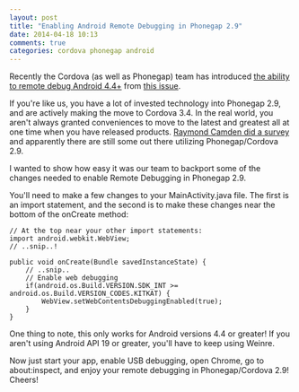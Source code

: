 ```yaml
---
layout: post
title: "Enabling Android Remote Debugging in Phonegap 2.9"
date: 2014-04-18 10:13
comments: true
categories: cordova phonegap android
---
```


Recently the Cordova (as well as Phonegap) team has introduced [the ability to remote debug Android 4.4+](http://www.raymondcamden.com/index.cfm/2014/1/2/Apache-Cordova-33-and-Remote-Debugging-for-Android) from [this issue](https://issues.apache.org/jira/browse/CB-5487).

If you're like us, you have a lot of invested technology into Phonegap 2.9, and are actively making the move to Cordova 3.4. In the real world, you aren't always granted conveniences to move to the latest and greatest all at one time when you have released products. [Raymond Camden did a survey](http://www.raymondcamden.com/index.cfm/2014/4/11/Results-of-PhoneGap-Survey) and apparently there are still some out there utilizing Phonegap/Cordova 2.9.

I wanted to show how easy it was our team to backport some of the changes needed to enable Remote Debugging in Phonegap 2.9.

You'll need to make a few changes to your MainActivity.java file. The first is an import statement, and the second is to make these changes near the bottom of the onCreate method:

```
// At the top near your other import statements:
import android.webkit.WebView;
// ..snip..!

public void onCreate(Bundle savedInstanceState) {
    // ..snip..
    // Enable web debugging
    if(android.os.Build.VERSION.SDK_INT >= android.os.Build.VERSION_CODES.KITKAT) {
		WebView.setWebContentsDebuggingEnabled(true);
    }
}
```

One thing to note, this only works for Android versions 4.4 or greater! If you aren't using Android API 19 or greater, you'll have to keep using Weinre.

Now just start your app, enable USB debugging, open Chrome, go to about:inspect, and enjoy your remote debugging in Phonegap/Cordova 2.9! Cheers!